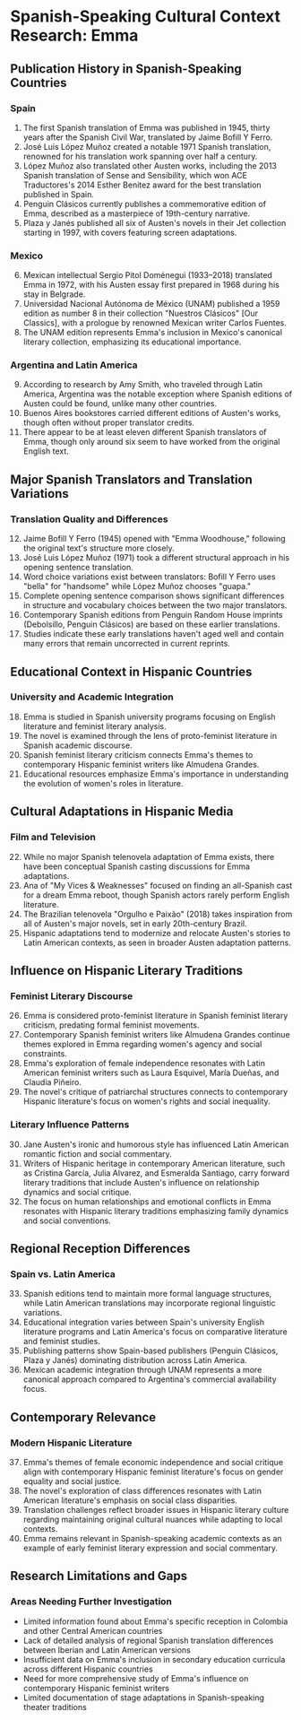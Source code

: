 # Spanish-Speaking Cultural Context Research: Emma

## Publication History in Spanish-Speaking Countries

### Spain
1. The first Spanish translation of Emma was published in 1945, thirty years after the Spanish Civil War, translated by Jaime Bofill Y Ferro.
2. José Luis López Muñoz created a notable 1971 Spanish translation, renowned for his translation work spanning over half a century.
3. López Muñoz also translated other Austen works, including the 2013 Spanish translation of Sense and Sensibility, which won ACE Traductores's 2014 Esther Benitez award for the best translation published in Spain.
4. Penguin Clásicos currently publishes a commemorative edition of Emma, described as a masterpiece of 19th-century narrative.
5. Plaza y Janés published all six of Austen's novels in their Jet collection starting in 1997, with covers featuring screen adaptations.

### Mexico
6. Mexican intellectual Sergio Pitol Doménegui (1933–2018) translated Emma in 1972, with his Austen essay first prepared in 1968 during his stay in Belgrade.
7. Universidad Nacional Autónoma de México (UNAM) published a 1959 edition as number 8 in their collection "Nuestros Clásicos" [Our Classics], with a prologue by renowned Mexican writer Carlos Fuentes.
8. The UNAM edition represents Emma's inclusion in Mexico's canonical literary collection, emphasizing its educational importance.

### Argentina and Latin America
9. According to research by Amy Smith, who traveled through Latin America, Argentina was the notable exception where Spanish editions of Austen could be found, unlike many other countries.
10. Buenos Aires bookstores carried different editions of Austen's works, though often without proper translator credits.
11. There appear to be at least eleven different Spanish translators of Emma, though only around six seem to have worked from the original English text.

## Major Spanish Translators and Translation Variations

### Translation Quality and Differences
12. Jaime Bofill Y Ferro (1945) opened with "Emma Woodhouse," following the original text's structure more closely.
13. José Luis López Muñoz (1971) took a different structural approach in his opening sentence translation.
14. Word choice variations exist between translators: Bofill Y Ferro uses "bella" for "handsome" while López Muñoz chooses "guapa."
15. Complete opening sentence comparison shows significant differences in structure and vocabulary choices between the two major translators.
16. Contemporary Spanish editions from Penguin Random House imprints (Debolsillo, Penguin Clásicos) are based on these earlier translations.
17. Studies indicate these early translations haven't aged well and contain many errors that remain uncorrected in current reprints.

## Educational Context in Hispanic Countries

### University and Academic Integration
18. Emma is studied in Spanish university programs focusing on English literature and feminist literary analysis.
19. The novel is examined through the lens of proto-feminist literature in Spanish academic discourse.
20. Spanish feminist literary criticism connects Emma's themes to contemporary Hispanic feminist writers like Almudena Grandes.
21. Educational resources emphasize Emma's importance in understanding the evolution of women's roles in literature.

## Cultural Adaptations in Hispanic Media

### Film and Television
22. While no major Spanish telenovela adaptation of Emma exists, there have been conceptual Spanish casting discussions for Emma adaptations.
23. Ana of "My Vices & Weaknesses" focused on finding an all-Spanish cast for a dream Emma reboot, though Spanish actors rarely perform English literature.
24. The Brazilian telenovela "Orgulho e Paixão" (2018) takes inspiration from all of Austen's major novels, set in early 20th-century Brazil.
25. Hispanic adaptations tend to modernize and relocate Austen's stories to Latin American contexts, as seen in broader Austen adaptation patterns.

## Influence on Hispanic Literary Traditions

### Feminist Literary Discourse
26. Emma is considered proto-feminist literature in Spanish feminist literary criticism, predating formal feminist movements.
27. Contemporary Spanish feminist writers like Almudena Grandes continue themes explored in Emma regarding women's agency and social constraints.
28. Emma's exploration of female independence resonates with Latin American feminist writers such as Laura Esquivel, María Dueñas, and Claudia Piñeiro.
29. The novel's critique of patriarchal structures connects to contemporary Hispanic literature's focus on women's rights and social inequality.

### Literary Influence Patterns
30. Jane Austen's ironic and humorous style has influenced Latin American romantic fiction and social commentary.
31. Writers of Hispanic heritage in contemporary American literature, such as Cristina García, Julia Alvarez, and Esmeralda Santiago, carry forward literary traditions that include Austen's influence on relationship dynamics and social critique.
32. The focus on human relationships and emotional conflicts in Emma resonates with Hispanic literary traditions emphasizing family dynamics and social conventions.

## Regional Reception Differences

### Spain vs. Latin America
33. Spanish editions tend to maintain more formal language structures, while Latin American translations may incorporate regional linguistic variations.
34. Educational integration varies between Spain's university English literature programs and Latin America's focus on comparative literature and feminist studies.
35. Publishing patterns show Spain-based publishers (Penguin Clásicos, Plaza y Janés) dominating distribution across Latin America.
36. Mexican academic integration through UNAM represents a more canonical approach compared to Argentina's commercial availability focus.

## Contemporary Relevance

### Modern Hispanic Literature
37. Emma's themes of female economic independence and social critique align with contemporary Hispanic feminist literature's focus on gender equality and social justice.
38. The novel's exploration of class differences resonates with Latin American literature's emphasis on social class disparities.
39. Translation challenges reflect broader issues in Hispanic literary culture regarding maintaining original cultural nuances while adapting to local contexts.
40. Emma remains relevant in Spanish-speaking academic contexts as an example of early feminist literary expression and social commentary.

## Research Limitations and Gaps

### Areas Needing Further Investigation
- Limited information found about Emma's specific reception in Colombia and other Central American countries
- Lack of detailed analysis of regional Spanish translation differences between Iberian and Latin American versions
- Insufficient data on Emma's inclusion in secondary education curricula across different Hispanic countries
- Need for more comprehensive study of Emma's influence on contemporary Hispanic feminist writers
- Limited documentation of stage adaptations in Spanish-speaking theater traditions